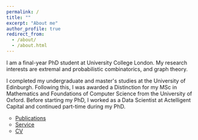 ```yaml
---
permalink: /
title: ""
excerpt: "About me"
author_profile: true
redirect_from: 
  - /about/
  - /about.html
---
```

I am a final-year PhD student at University College London.
My research interests are extremal and probabilistic combinatorics, and graph theory.

I completed my undergraduate and master's studies at the University of Edinburgh. 
Following this, I was awarded a Distinction for my MSc in Mathematics and Foundations of Computer Science from the University of Oxford.
Before starting my PhD, I worked as a Data Scientist at Actelligent Capital and continued part-time during my PhD.

<style>
ul {
list-style-type: circle;
}
img {
  border: 5px solid #FFFFFF;
}
</style>

* [Publications](https://kyriakosk.github.io/publications/)
* [Service](https://kyriakosk.github.io/service/)
* [CV](https://kyriakosk.github.io/cv/) 


